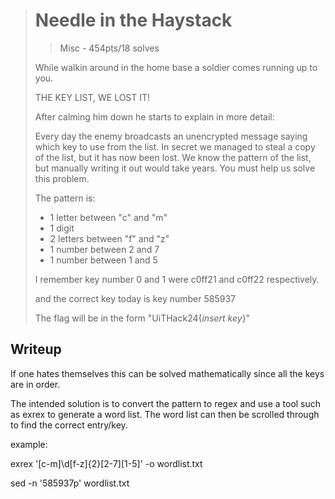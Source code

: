 > # Needle in the Haystack
> > Misc - 454pts/18 solves
>
> While walkin around in the home base a soldier comes running up to you.
>
> THE KEY LIST, WE LOST IT!
>
> After calming him down he starts to explain in more detail:
>
> Every day the enemy broadcasts an unencrypted message saying which key to use from the list.
> In secret we managed to steal a copy of the list, but it has now been lost.
> We know the pattern of the list, but manually writing it out would take years.
> You must help us solve this problem.
>
> The pattern is:
>
> - 1 letter between "c" and "m"
> - 1 digit
> - 2 letters between "f" and "z"
> - 1 number between 2 and 7
> - 1 number between 1 and 5
>
> I remember key number 0 and 1 were c0ff21 and c0ff22 respectively.
>
> and the correct key today is key number 585937
>
> The flag will be in the form "UiTHack24{*insert key*}"

## Writeup
If one hates themselves this can be solved mathematically since all the keys are in order.

The intended solution is to convert the pattern to regex and use a tool such as exrex to generate a word list.
The word list can then be scrolled through to find the correct entry/key.

example:

exrex '[c-m]\d[f-z]{2}[2-7][1-5]' -o wordlist.txt

sed -n '585937p' wordlist.txt